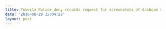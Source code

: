 ```yaml
---
title: Tukwila Police deny records request for screenshots of dashcam video settings
date: '2016-08-29 15:04:22'
layout: post
---
```

